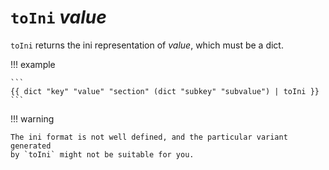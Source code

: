 # `toIni` *value*

`toIni` returns the ini representation of *value*, which must be a dict.

!!! example

    ```
    {{ dict "key" "value" "section" (dict "subkey" "subvalue") | toIni }}
    ```

!!! warning

    The ini format is not well defined, and the particular variant generated
    by `toIni` might not be suitable for you.
